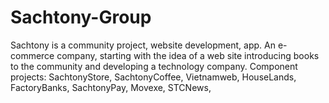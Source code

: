 # Sachtony-Group
Sachtony is a community project, website development, app. An e-commerce company, starting with the idea of a web site introducing books to the community and developing a technology company. Component projects:
SachtonyStore,
SachtonyCoffee,
Vietnamweb,
HouseLands,
FactoryBanks,
SachtonyPay,
Movexe,
STCNews,
